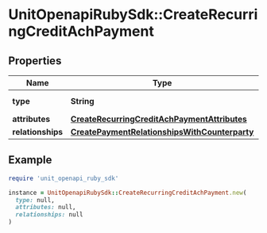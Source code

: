 # UnitOpenapiRubySdk::CreateRecurringCreditAchPayment

## Properties

| Name | Type | Description | Notes |
| ---- | ---- | ----------- | ----- |
| **type** | **String** |  | [default to &#39;recurringCreditAchPayment&#39;] |
| **attributes** | [**CreateRecurringCreditAchPaymentAttributes**](CreateRecurringCreditAchPaymentAttributes.md) |  |  |
| **relationships** | [**CreatePaymentRelationshipsWithCounterparty**](CreatePaymentRelationshipsWithCounterparty.md) |  |  |

## Example

```ruby
require 'unit_openapi_ruby_sdk'

instance = UnitOpenapiRubySdk::CreateRecurringCreditAchPayment.new(
  type: null,
  attributes: null,
  relationships: null
)
```

